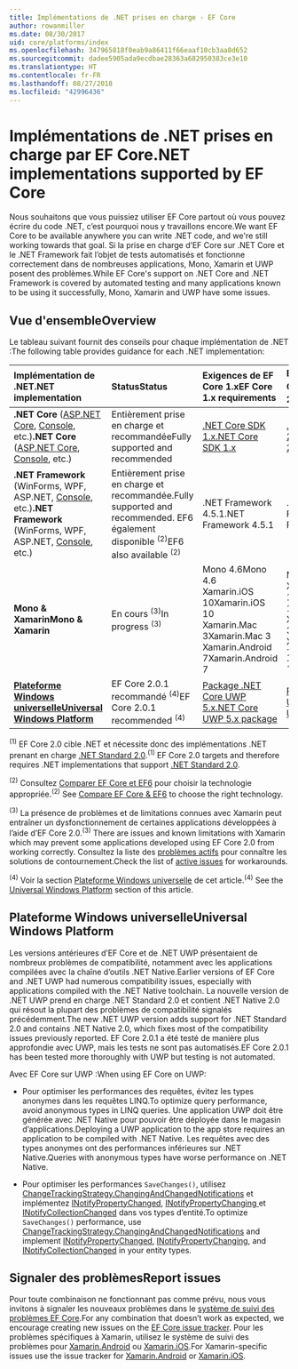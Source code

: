 ```yaml
---
title: Implémentations de .NET prises en charge - EF Core
author: rowanmiller
ms.date: 08/30/2017
uid: core/platforms/index
ms.openlocfilehash: 347965818f0eab9a86411f66eaaf10cb3aa8d652
ms.sourcegitcommit: dadee5905ada9ecdbae28363a682950383ce3e10
ms.translationtype: HT
ms.contentlocale: fr-FR
ms.lasthandoff: 08/27/2018
ms.locfileid: "42996436"
---
```

# <a name="net-implementations-supported-by-ef-core"></a><span data-ttu-id="a0ee2-102">Implémentations de .NET prises en charge par EF Core</span><span class="sxs-lookup"><span data-stu-id="a0ee2-102">.NET implementations supported by EF Core</span></span>

<span data-ttu-id="a0ee2-103">Nous souhaitons que vous puissiez utiliser EF Core partout où vous pouvez écrire du code .NET, c’est pourquoi nous y travaillons encore.</span><span class="sxs-lookup"><span data-stu-id="a0ee2-103">We want EF Core to be available anywhere you can write .NET code, and we're still working towards that goal.</span></span> <span data-ttu-id="a0ee2-104">Si la prise en charge d’EF Core sur .NET Core et le .NET Framework fait l’objet de tests automatisés et fonctionne correctement dans de nombreuses applications, Mono, Xamarin et UWP posent des problèmes.</span><span class="sxs-lookup"><span data-stu-id="a0ee2-104">While EF Core's support on .NET Core and .NET Framework is covered by automated testing and many applications known to be using it successfully, Mono, Xamarin and UWP have some issues.</span></span>

## <a name="overview"></a><span data-ttu-id="a0ee2-105">Vue d'ensemble</span><span class="sxs-lookup"><span data-stu-id="a0ee2-105">Overview</span></span>

<span data-ttu-id="a0ee2-106">Le tableau suivant fournit des conseils pour chaque implémentation de .NET :</span><span class="sxs-lookup"><span data-stu-id="a0ee2-106">The following table provides guidance for each .NET implementation:</span></span>

| <span data-ttu-id="a0ee2-107">Implémentation de .NET</span><span class="sxs-lookup"><span data-stu-id="a0ee2-107">.NET implementation</span></span>                                                                                                  | <span data-ttu-id="a0ee2-108">Status</span><span class="sxs-lookup"><span data-stu-id="a0ee2-108">Status</span></span>                                                             | <span data-ttu-id="a0ee2-109">Exigences de EF Core 1.x</span><span class="sxs-lookup"><span data-stu-id="a0ee2-109">EF Core 1.x requirements</span></span>                                                                                | <span data-ttu-id="a0ee2-110">Exigences de EF Core 2.x <sup>(1)</sup></span><span class="sxs-lookup"><span data-stu-id="a0ee2-110">EF Core 2.x requirements <sup>(1)</sup></span></span>                                                                 |
|:---------------------------------------------------------------------------------------------------------------------|:-------------------------------------------------------------------|:--------------------------------------------------------------------------------------------------------|:--------------------------------------------------------------------------------------------------------|
| <span data-ttu-id="a0ee2-111">**.NET Core** ([ASP.NET Core](../get-started/aspnetcore/index.md), [Console](../get-started/netcore/index.md), etc.)</span><span class="sxs-lookup"><span data-stu-id="a0ee2-111">**.NET Core** ([ASP.NET Core](../get-started/aspnetcore/index.md), [Console](../get-started/netcore/index.md), etc.)</span></span> | <span data-ttu-id="a0ee2-112">Entièrement prise en charge et recommandée</span><span class="sxs-lookup"><span data-stu-id="a0ee2-112">Fully supported and recommended</span></span>                                    | [<span data-ttu-id="a0ee2-113">.NET Core SDK 1.x</span><span class="sxs-lookup"><span data-stu-id="a0ee2-113">.NET Core SDK 1.x</span></span>](https://www.microsoft.com/net/core/)                                                | [<span data-ttu-id="a0ee2-114">.NET Core SDK 2.x</span><span class="sxs-lookup"><span data-stu-id="a0ee2-114">.NET Core SDK 2.x</span></span>](https://www.microsoft.com/net/core/)                                                |
| <span data-ttu-id="a0ee2-115">**.NET Framework** (WinForms, WPF, ASP.NET, [Console](../get-started/full-dotnet/index.md), etc.)</span><span class="sxs-lookup"><span data-stu-id="a0ee2-115">**.NET Framework** (WinForms, WPF, ASP.NET, [Console](../get-started/full-dotnet/index.md), etc.)</span></span>                    | <span data-ttu-id="a0ee2-116">Entièrement prise en charge et recommandée.</span><span class="sxs-lookup"><span data-stu-id="a0ee2-116">Fully supported and recommended.</span></span> <span data-ttu-id="a0ee2-117">EF6 également disponible <sup>(2)</sup></span><span class="sxs-lookup"><span data-stu-id="a0ee2-117">EF6 also available <sup>(2)</sup></span></span> | <span data-ttu-id="a0ee2-118">.NET Framework 4.5.1</span><span class="sxs-lookup"><span data-stu-id="a0ee2-118">.NET Framework 4.5.1</span></span>                                                                                    | <span data-ttu-id="a0ee2-119">.NET Framework 4.6.1</span><span class="sxs-lookup"><span data-stu-id="a0ee2-119">.NET Framework 4.6.1</span></span>                                                                                    |
| <span data-ttu-id="a0ee2-120">**Mono & Xamarin**</span><span class="sxs-lookup"><span data-stu-id="a0ee2-120">**Mono & Xamarin**</span></span>                                                                                                   | <span data-ttu-id="a0ee2-121">En cours <sup>(3)</sup></span><span class="sxs-lookup"><span data-stu-id="a0ee2-121">In progress <sup>(3)</sup></span></span>                                         | <span data-ttu-id="a0ee2-122">Mono 4.6</span><span class="sxs-lookup"><span data-stu-id="a0ee2-122">Mono 4.6</span></span> <br/> <span data-ttu-id="a0ee2-123">Xamarin.iOS 10</span><span class="sxs-lookup"><span data-stu-id="a0ee2-123">Xamarin.iOS 10</span></span> <br/> <span data-ttu-id="a0ee2-124">Xamarin.Mac 3</span><span class="sxs-lookup"><span data-stu-id="a0ee2-124">Xamarin.Mac 3</span></span> <br/> <span data-ttu-id="a0ee2-125">Xamarin.Android 7</span><span class="sxs-lookup"><span data-stu-id="a0ee2-125">Xamarin.Android 7</span></span>                               | <span data-ttu-id="a0ee2-126">Mono 5.4</span><span class="sxs-lookup"><span data-stu-id="a0ee2-126">Mono 5.4</span></span> <br/> <span data-ttu-id="a0ee2-127">Xamarin.iOS 10.14</span><span class="sxs-lookup"><span data-stu-id="a0ee2-127">Xamarin.iOS 10.14</span></span> <br/> <span data-ttu-id="a0ee2-128">Xamarin.Mac 3.8</span><span class="sxs-lookup"><span data-stu-id="a0ee2-128">Xamarin.Mac 3.8</span></span> <br/> <span data-ttu-id="a0ee2-129">Xamarin.Android 7.5</span><span class="sxs-lookup"><span data-stu-id="a0ee2-129">Xamarin.Android 7.5</span></span>                        |
| [<span data-ttu-id="a0ee2-130">**Plateforme Windows universelle**</span><span class="sxs-lookup"><span data-stu-id="a0ee2-130">**Universal Windows Platform**</span></span>](../get-started/uwp/index.md)                                                        | <span data-ttu-id="a0ee2-131">EF Core 2.0.1 recommandé <sup>(4)</sup></span><span class="sxs-lookup"><span data-stu-id="a0ee2-131">EF Core 2.0.1 recommended <sup>(4)</sup></span></span>                           | [<span data-ttu-id="a0ee2-132">Package .NET Core UWP 5.x</span><span class="sxs-lookup"><span data-stu-id="a0ee2-132">.NET Core UWP 5.x package</span></span>](https://www.nuget.org/packages/Microsoft.NETCore.UniversalWindowsPlatform/) | [<span data-ttu-id="a0ee2-133">Package .NET Core UWP 6.x</span><span class="sxs-lookup"><span data-stu-id="a0ee2-133">.NET Core UWP 6.x package</span></span>](https://www.nuget.org/packages/Microsoft.NETCore.UniversalWindowsPlatform/) |

<span data-ttu-id="a0ee2-134"><sup>(1)</sup> EF Core 2.0 cible .NET et nécessite donc des implémentations .NET prenant en charge [.NET Standard 2.0](https://docs.microsoft.com/dotnet/standard/net-standard).</span><span class="sxs-lookup"><span data-stu-id="a0ee2-134"><sup>(1)</sup> EF Core 2.0 targets and therefore requires .NET implementations that support [.NET Standard 2.0](https://docs.microsoft.com/dotnet/standard/net-standard).</span></span>

<span data-ttu-id="a0ee2-135"><sup>(2)</sup> Consultez [Comparer EF Core et EF6](../../efcore-and-ef6/index.md) pour choisir la technologie appropriée.</span><span class="sxs-lookup"><span data-stu-id="a0ee2-135"><sup>(2)</sup> See [Compare EF Core & EF6](../../efcore-and-ef6/index.md) to choose the right technology.</span></span>

<span data-ttu-id="a0ee2-136"><sup>(3)</sup> La présence de problèmes et de limitations connues avec Xamarin peut entraîner un dysfonctionnement de certaines applications développées à l’aide d’EF Core 2.0.</span><span class="sxs-lookup"><span data-stu-id="a0ee2-136"><sup>(3)</sup> There are issues and known limitations with Xamarin which may prevent some applications developed using EF Core 2.0 from working correctly.</span></span> <span data-ttu-id="a0ee2-137">Consultez la liste des [problèmes actifs](https://github.com/aspnet/entityframeworkCore/issues?q=is%3Aopen+is%3Aissue+label%3Aarea-xamarin) pour connaître les solutions de contournement.</span><span class="sxs-lookup"><span data-stu-id="a0ee2-137">Check the list of [active issues](https://github.com/aspnet/entityframeworkCore/issues?q=is%3Aopen+is%3Aissue+label%3Aarea-xamarin) for workarounds.</span></span>

<span data-ttu-id="a0ee2-138"><sup>(4)</sup> Voir la section [Plateforme Windows universelle](#universal-windows-platform) de cet article.</span><span class="sxs-lookup"><span data-stu-id="a0ee2-138"><sup>(4)</sup> See the [Universal Windows Platform](#universal-windows-platform) section of this article.</span></span>

## <a name="universal-windows-platform"></a><span data-ttu-id="a0ee2-139">Plateforme Windows universelle</span><span class="sxs-lookup"><span data-stu-id="a0ee2-139">Universal Windows Platform</span></span>

<span data-ttu-id="a0ee2-140">Les versions antérieures d’EF Core et de .NET UWP présentaient de nombreux problèmes de compatibilité, notamment avec les applications compilées avec la chaîne d’outils .NET Native.</span><span class="sxs-lookup"><span data-stu-id="a0ee2-140">Earlier versions of EF Core and .NET UWP had numerous compatibility issues, especially with applications compiled with the .NET Native toolchain.</span></span> <span data-ttu-id="a0ee2-141">La nouvelle version de .NET UWP prend en charge .NET Standard 2.0 et contient .NET Native 2.0 qui résout la plupart des problèmes de compatibilité signalés précédemment.</span><span class="sxs-lookup"><span data-stu-id="a0ee2-141">The new .NET UWP version adds support for .NET Standard 2.0 and contains .NET Native 2.0, which fixes most of the compatibility issues previously reported.</span></span> <span data-ttu-id="a0ee2-142">EF Core 2.0.1 a été testé de manière plus approfondie avec UWP, mais les tests ne sont pas automatisés.</span><span class="sxs-lookup"><span data-stu-id="a0ee2-142">EF Core 2.0.1 has been tested more thoroughly with UWP but testing is not automated.</span></span>

<span data-ttu-id="a0ee2-143">Avec EF Core sur UWP :</span><span class="sxs-lookup"><span data-stu-id="a0ee2-143">When using EF Core on UWP:</span></span>

* <span data-ttu-id="a0ee2-144">Pour optimiser les performances des requêtes, évitez les types anonymes dans les requêtes LINQ.</span><span class="sxs-lookup"><span data-stu-id="a0ee2-144">To optimize query performance, avoid anonymous types in LINQ queries.</span></span> <span data-ttu-id="a0ee2-145">Une application UWP doit être générée avec .NET Native pour pouvoir être déployée dans le magasin d’applications.</span><span class="sxs-lookup"><span data-stu-id="a0ee2-145">Deploying a UWP application to the app store requires an application to be compiled with .NET Native.</span></span> <span data-ttu-id="a0ee2-146">Les requêtes avec des types anonymes ont des performances inférieures sur .NET Native.</span><span class="sxs-lookup"><span data-stu-id="a0ee2-146">Queries with anonymous types have worse performance on .NET Native.</span></span>

* <span data-ttu-id="a0ee2-147">Pour optimiser les performances `SaveChanges()`, utilisez [ChangeTrackingStrategy.ChangingAndChangedNotifications](/dotnet/api/microsoft.entityframeworkcore.changetrackingstrategy) et implémentez [INotifyPropertyChanged](https://msdn.microsoft.com/en-us/library/system.componentmodel.inotifypropertychanged.aspx), [INotifyPropertyChanging ](https://msdn.microsoft.com/en-us/library/system.componentmodel.inotifypropertychanging.aspx) et [INotifyCollectionChanged](https://msdn.microsoft.com/en-us/library/system.collections.specialized.inotifycollectionchanged.aspx) dans vos types d’entité.</span><span class="sxs-lookup"><span data-stu-id="a0ee2-147">To optimize `SaveChanges()` performance, use [ChangeTrackingStrategy.ChangingAndChangedNotifications](/dotnet/api/microsoft.entityframeworkcore.changetrackingstrategy) and implement [INotifyPropertyChanged](https://msdn.microsoft.com/en-us/library/system.componentmodel.inotifypropertychanged.aspx), [INotifyPropertyChanging](https://msdn.microsoft.com/en-us/library/system.componentmodel.inotifypropertychanging.aspx), and [INotifyCollectionChanged](https://msdn.microsoft.com/en-us/library/system.collections.specialized.inotifycollectionchanged.aspx) in your entity types.</span></span>

## <a name="report-issues"></a><span data-ttu-id="a0ee2-148">Signaler des problèmes</span><span class="sxs-lookup"><span data-stu-id="a0ee2-148">Report issues</span></span>

<span data-ttu-id="a0ee2-149">Pour toute combinaison ne fonctionnant pas comme prévu, nous vous invitons à signaler les nouveaux problèmes dans le [système de suivi des problèmes EF Core](https://github.com/aspnet/entityframeworkcore/issues/new).</span><span class="sxs-lookup"><span data-stu-id="a0ee2-149">For any combination that doesn’t work as expected, we encourage creating new issues on the [EF Core issue tracker](https://github.com/aspnet/entityframeworkcore/issues/new).</span></span> <span data-ttu-id="a0ee2-150">Pour les problèmes spécifiques à Xamarin, utilisez le système de suivi des problèmes pour [Xamarin.Android](https://github.com/xamarin/xamarin-android/issues/new) ou [Xamarin.iOS](https://github.com/xamarin/xamarin-macios/issues/new).</span><span class="sxs-lookup"><span data-stu-id="a0ee2-150">For Xamarin-specific issues use the issue tracker for [Xamarin.Android](https://github.com/xamarin/xamarin-android/issues/new) or [Xamarin.iOS](https://github.com/xamarin/xamarin-macios/issues/new).</span></span>
